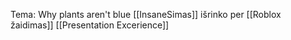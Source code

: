 Tema: Why plants aren't blue
[[InsaneSimas]] išrinko per [[Roblox žaidimas]] [[Presentation Excerience]]